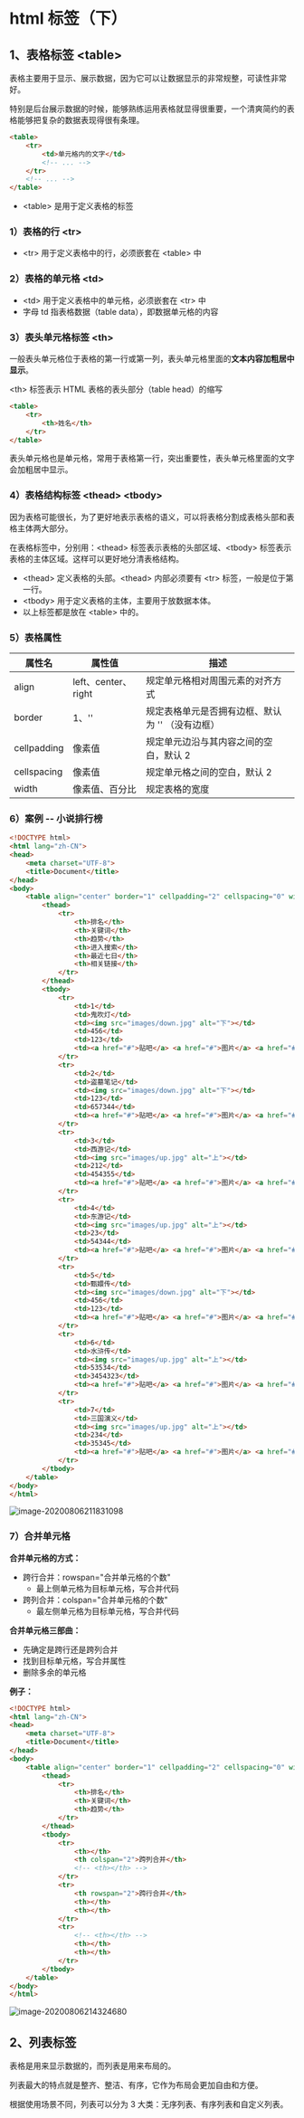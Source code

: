 # html 标签（下）

## 1、表格标签 \<table\>

表格主要用于显示、展示数据，因为它可以让数据显示的非常规整，可读性非常好。

特别是后台展示数据的时候，能够熟练运用表格就显得很重要，一个清爽简约的表格能够把复杂的数据表现得很有条理。

```html
<table>
    <tr>
        <td>单元格内的文字</td>
        <!-- ... -->
    </tr>
    <!-- ... -->
</table>
```

- \<table\> 是用于定义表格的标签

### 1）表格的行 \<tr\>

- \<tr\> 用于定义表格中的行，必须嵌套在 \<table\> 中

### 2）表格的单元格 \<td\>

- \<td\> 用于定义表格中的单元格，必须嵌套在 \<tr\> 中
- 字母 td 指表格数据（table data），即数据单元格的内容

### 3）表头单元格标签 \<th\>

一般表头单元格位于表格的第一行或第一列，表头单元格里面的**文本内容加粗居中显示**。

\<th\> 标签表示 HTML 表格的表头部分（table head）的缩写

```html
<table>
    <tr>
        <th>姓名</th>
    </tr>
</table>
```

表头单元格也是单元格，常用于表格第一行，突出重要性，表头单元格里面的文字会加粗居中显示。

### 4）表格结构标签 \<thead\> \<tbody\>

因为表格可能很长，为了更好地表示表格的语义，可以将表格分割成表格头部和表格主体两大部分。

在表格标签中，分别用：\<thead\> 标签表示表格的头部区域、\<tbody\> 标签表示表格的主体区域。这样可以更好地分清表格结构。

- \<thead\> 定义表格的头部。\<thead\> 内部必须要有 \<tr\> 标签，一般是位于第一行。
- \<tbody\> 用于定义表格的主体，主要用于放数据本体。
- 以上标签都是放在 \<table\> 中的。

### 5）表格属性

| 属性名      | 属性值              | 描述                                             |
| ----------- | ------------------- | ------------------------------------------------ |
| align       | left、center、right | 规定单元格相对周围元素的对齐方式                 |
| border      | 1、''               | 规定表格单元是否拥有边框、默认为 '' （没有边框） |
| cellpadding | 像素值              | 规定单元边沿与其内容之间的空白，默认 2           |
| cellspacing | 像素值              | 规定单元格之间的空白，默认 2                     |
| width       | 像素值、百分比      | 规定表格的宽度                                   |

### 6）案例 -- 小说排行榜

```html
<!DOCTYPE html>
<html lang="zh-CN">
<head>
    <meta charset="UTF-8">
    <title>Document</title>
</head>
<body>
    <table align="center" border="1" cellpadding="2" cellspacing="0" width="500" height="250">
        <thead>
            <tr>
                <th>排名</th>
                <th>关键词</th>
                <th>趋势</th>
                <th>进入搜索</th>
                <th>最近七日</th>
                <th>相关链接</th>
            </tr>
        </thead>
        <tbody>
            <tr>
                <td>1</td>
                <td>鬼吹灯</td>
                <td><img src="images/down.jpg" alt="下"></td>
                <td>456</td>
                <td>123</td>
                <td><a href="#">贴吧</a> <a href="#">图片</a> <a href="#">百科</a></td>
            </tr>
            <tr>
                <td>2</td>
                <td>盗墓笔记</td>
                <td><img src="images/down.jpg" alt="下"></td>
                <td>123</td>
                <td>657344</td>
                <td><a href="#">贴吧</a> <a href="#">图片</a> <a href="#">百科</a></td>
            </tr>
            <tr>
                <td>3</td>
                <td>西游记</td>
                <td><img src="images/up.jpg" alt="上"></td>
                <td>212</td>
                <td>454355</td>
                <td><a href="#">贴吧</a> <a href="#">图片</a> <a href="#">百科</a></td>
            </tr>
            <tr>
                <td>4</td>
                <td>东游记</td>
                <td><img src="images/up.jpg" alt="上"></td>
                <td>23</td>
                <td>54344</td>
                <td><a href="#">贴吧</a> <a href="#">图片</a> <a href="#">百科</a></td>
            </tr>
            <tr>
                <td>5</td>
                <td>甄嬛传</td>
                <td><img src="images/down.jpg" alt="下"></td>
                <td>456</td>
                <td>123</td>
                <td><a href="#">贴吧</a> <a href="#">图片</a> <a href="#">百科</a></td>
            </tr>
            <tr>
                <td>6</td>
                <td>水浒传</td>
                <td><img src="images/up.jpg" alt="上"></td>
                <td>53534</td>
                <td>3454323</td>
                <td><a href="#">贴吧</a> <a href="#">图片</a> <a href="#">百科</a></td>
            </tr>
            <tr>
                <td>7</td>
                <td>三国演义</td>
                <td><img src="images/up.jpg" alt="上"></td>
                <td>234</td>
                <td>35345</td>
                <td><a href="#">贴吧</a> <a href="#">图片</a> <a href="#">百科</a></td>
            </tr>
        </tbody>
    </table>
</body>
</html>
```

![image-20200806211831098](.img/image-20200806211831098.png)

### 7）合并单元格

**合并单元格的方式：**

- 跨行合并：rowspan="合并单元格的个数"
    - 最上侧单元格为目标单元格，写合并代码
- 跨列合并：colspan="合并单元格的个数"
    - 最左侧单元格为目标单元格，写合并代码

**合并单元格三部曲：**

- 先确定是跨行还是跨列合并
- 找到目标单元格，写合并属性
- 删除多余的单元格

**例子：**

```html
<!DOCTYPE html>
<html lang="zh-CN">
<head>
    <meta charset="UTF-8">
    <title>Document</title>
</head>
<body>
    <table align="center" border="1" cellpadding="2" cellspacing="0" width="500" height="250">
        <thead>
            <tr>
                <th>排名</th>
                <th>关键词</th>
                <th>趋势</th>
            </tr>
        </thead>
        <tbody>
            <tr>
                <th></th>
                <th colspan="2">跨列合并</th>
                <!-- <th></th> -->
            </tr>
            <tr>
                <th rowspan="2">跨行合并</th>
                <th></th>
                <th></th>
            </tr>
            <tr>
                <!-- <th></th> -->
                <th></th>
                <th></th>
            </tr>
        </tbody>
    </table>
</body>
</html>
```

![image-20200806214324680](.img/image-20200806214324680.png)



## 2、列表标签

表格是用来显示数据的，而列表是用来布局的。

列表最大的特点就是整齐、整洁、有序，它作为布局会更加自由和方便。

根据使用场景不同，列表可以分为 3 大类：无序列表、有序列表和自定义列表。

